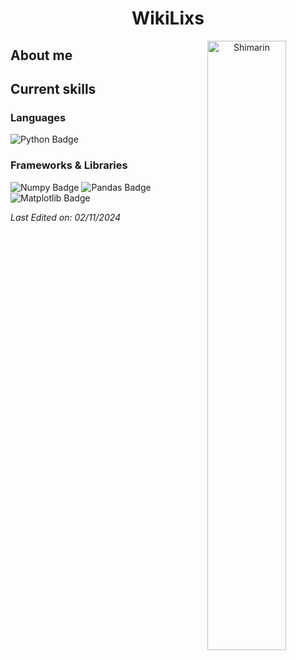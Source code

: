 <h1 align="center">WikiLixs</h1>

<p align="center">
  <img align="right" style="width: 50%;" alt="Shimarin" src="https://i.imgur.com/aNBi8Jf.png"/>
</p>

## About me

## Current skills

### Languages
![Python Badge](https://img.shields.io/badge/python-3670A0?style=for-the-badge&logo=python&logoColor=ffdd54)

### Frameworks & Libraries
![Numpy Badge](https://img.shields.io/badge/numpy-%23013243.svg?style=for-the-badge&logo=numpy&logoColor=white)
![Pandas Badge](https://img.shields.io/badge/pandas-%23150458.svg?style=for-the-badge&logo=pandas&logoColor=white)
![Matplotlib Badge](https://img.shields.io/badge/Matplotlib-%23ffffff.svg?style=for-the-badge&logo=Matplotlib&logoColor=black)

_Last Edited on: 02/11/2024_
